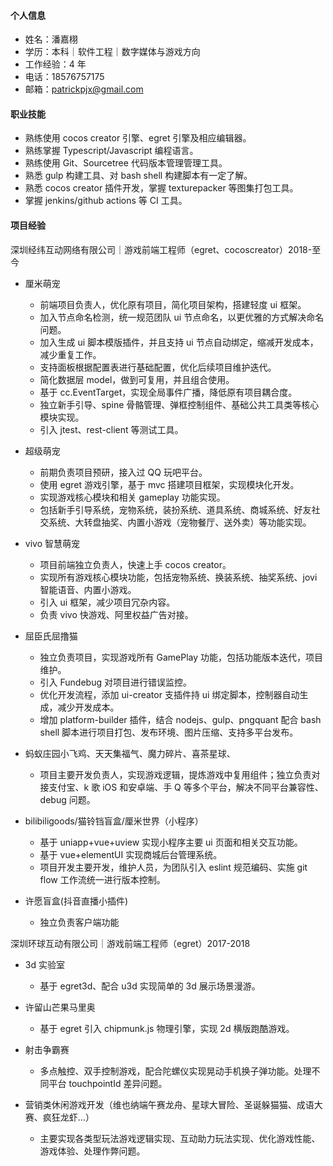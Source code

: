 #### 个人信息

-   姓名：潘嘉栩
-   学历：本科｜软件工程｜数字媒体与游戏方向
-   工作经验：4 年
-   电话：18576757175
-   邮箱：patrickpjx@gmail.com

#### 职业技能

-   熟练使用 cocos creator 引擎、egret 引擎及相应编辑器。
-   熟练掌握 Typescript/Javascript 编程语言。
-   熟练使用 Git、Sourcetree 代码版本管理管理工具。
-   熟悉 gulp 构建工具、对 bash shell 构建脚本有一定了解。
-   熟悉 cocos creator 插件开发，掌握 texturepacker 等图集打包工具。
-   掌握 jenkins/github actions 等 CI 工具。

#### 项目经验

深圳经纬互动网络有限公司｜游戏前端工程师（egret、cocoscreator）2018-至今

-   厘米萌宠

    -   前端项目负责人，优化原有项目，简化项目架构，搭建轻度 ui 框架。
    -   加入节点命名检测，统一规范团队 ui 节点命名，以更优雅的方式解决命名问题。
    -   加入生成 ui 脚本模版插件，并且支持 ui 节点自动绑定，缩减开发成本，减少重复工作。
    -   支持面板根据配置表进行基础配置，优化后续项目维护迭代。
    -   简化数据层 model，做到可复用，并且组合使用。
    -   基于 cc.EventTarget，实现全局事件广播，降低原有项目耦合度。
    -   独立新手引导、spine 骨骼管理、弹框控制组件、基础公共工具类等核心模块实现。
    -   引入 jtest、rest-client 等测试工具。

-   超级萌宠

    -   前期负责项目预研，接入过 QQ 玩吧平台。
    -   使用 egret 游戏引擎，基于 mvc 搭建项目框架，实现模块化开发。
    -   实现游戏核心模块和相关 gameplay 功能实现。
    -   包括新手引导系统，宠物系统，装扮系统、道具系统、商城系统、好友社交系统、大转盘抽奖、内置小游戏（宠物餐厅、送外卖）等功能实现。

-   vivo 智慧萌宠

    -   项目前端独立负责人，快速上手 cocos creator。
    -   实现所有游戏核心模块功能，包括宠物系统、换装系统、抽奖系统、jovi 智能语音、内置小游戏。
    -   引入 ui 框架，减少项目冗杂内容。
    -   负责 vivo 快游戏、阿里权益广告对接。

-   屈臣氏屈撸猫

    -   独立负责项目，实现游戏所有 GamePlay 功能，包括功能版本迭代，项目维护。
    -   引入 Fundebug 对项目进行错误监控。
    -   优化开发流程，添加 ui-creator 支插件持 ui 绑定脚本，控制器自动生成，减少开发成本。
    -   增加 platform-builder 插件，结合 nodejs、gulp、pngquant 配合 bash shell 脚本进行项目打包、发布环境、图片压缩、支持多平台发布。

-   蚂蚁庄园小飞鸡、天天集福气、魔力碎片、喜茶星球、

    -   项目主要开发负责人，实现游戏逻辑，提炼游戏中复用组件；独立负责对接支付宝、k 歌 iOS 和安卓端、手 Q 等多个平台，解决不同平台兼容性、debug 问题。

-   bilibiligoods/猫铃铛盲盒/厘米世界（小程序）

    -   基于 uniapp+vue+uview 实现小程序主要 ui 页面和相关交互功能。
    -   基于 vue+elementUI 实现商城后台管理系统。
    -   项目开发主要开发，维护人员，为团队引入 eslint 规范编码、实施 git flow 工作流统一进行版本控制。

-   许愿盲盒(抖音直播小插件)

    -   独立负责客户端功能

深圳环球互动有限公司｜游戏前端工程师（egret）2017-2018

-   3d 实验室

    -   基于 egret3d、配合 u3d 实现简单的 3d 展示场景漫游。

-   许留山芒果马里奥

    -   基于 egret 引入 chipmunk.js 物理引擎，实现 2d 横版跑酷游戏。

-   射击争霸赛

    -   多点触控、双手控制游戏，配合陀螺仪实现晃动手机换子弹功能。处理不同平台 touchpointId 差异问题。

-   营销类休闲游戏开发（维也纳端午赛龙舟、星球大冒险、圣诞躲猫猫、成语大赛、疯狂龙虾...）
    -   主要实现各类型玩法游戏逻辑实现、互动助力玩法实现、优化游戏性能、游戏体验、处理作弊问题。
